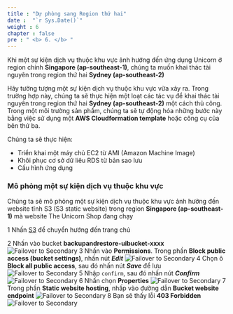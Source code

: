 ```yaml
---
title : "Dự phòng sang Region thứ hai"
date :  "`r Sys.Date()`" 
weight : 6 
chapter : false
pre : " <b> 6. </b> "
---
```


Khi một sự kiện dịch vụ thuộc khu vực ảnh hướng đến ứng dụng Unicorn ở region chính **Singapore (ap-southeast-1)**, chúng ta muốn khai thác tài nguyên trong region thứ hai **Sydney (ap-southeast-2)**

Hãy tưởng tượng một sự kiện dịch vụ thuộc khu vực vừa xảy ra. Trong trường hợp này, chúng ta sẽ thực hiện một loạt các tác vụ để khai thác tài nguyên trong region thứ hai  **Sydney (ap-southeast-2)** một cách thủ công. Trong một môi trường sản phẩm, chúng ta sẽ tự động hóa những bước này bằng việc sử dụng một **AWS Cloudformation template** hoặc công cụ của bên thứ ba.

Chúng ta sẽ thực hiện:
 - Triển khai một máy chủ EC2 từ AMI (Amazon Machine Image)
 - Khôi phục cơ sở dữ liêu RDS từ bản sao lưu
 - Cấu hình ứng dụng

### Mô phỏng một sự kiện dịch vụ thuộc khu vực
Chúng ta sẽ mô phỏng một sự kiện dịch vụ thuộc khu vực ảnh hưởng đến website tĩnh S3 (S3 static website) trong region **Singapore (ap-southeast-1)** mà website The Unicorn Shop đang chạy

1 Nhấn [S3](https://s3.console.aws.amazon.com/s3/home?region=ap-southeast-1#) để chuyển hướng đến trang chủ

2 Nhấn vào bucket **backupandrestore-uibucket-xxxx**
   ![Failover to Secondary](/images/6.failovertosecondary/1_S3Bucket.png?width=90pc)
3 Nhấn vào **Permissions**. Trong phần **Block public access (bucket settings)**, nhấn nút ***Edit***
   ![Failover to Secondary](/images/6.failovertosecondary/2_S3Bucket.png?width=90pc)
4 Chọn ô **Block all public access**, sau đó nhấn nút ***Save*** để lưu
   ![Failover to Secondary](/images/6.failovertosecondary/3_S3Bucket.png?width=90pc)
5 Nhập ```confirm```, sau đó nhấn nút ***Confirm***
   ![Failover to Secondary](/images/6.failovertosecondary/4_S3Bucket.png?width=90pc)
6 Nhấn chọn **Properties**
   ![Failover to Secondary](/images/6.failovertosecondary/5_S3Bucket.png?width=90pc)
7 Trong phần **Static website hosting**, nhấp vào đường dẫn **Bucket website endpoint**
   ![Failover to Secondary](/images/6.failovertosecondary/6_S3Bucket.png?width=90pc)
8 Bạn sẽ thấy lỗi **403 Forbidden**
   ![Failover to Secondary](/images/6.failovertosecondary/7_S3Bucket.png?width=90pc)

